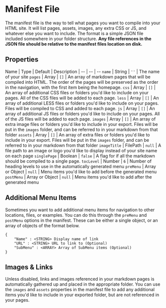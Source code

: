 # Manifest File

The manifest file is the way to tell what pages you want to
compile into your HTML site. It will list pages, assets,
images, any extra CSS or JS, and whatever else you want to
include. The format is a simple JSON file included somewhere
in your folder structure. **Any file references in the JSON
file should be relative to the manifest files location on
disk.**

## Properties

Name | Type | Default | Description |
-- | -- | --
`name` | String | `''` | The name of your site
`pages` | Array | `[]` | An array of markdown pages that will be compiled into HTML. The order of the pages will be preserved as the order in the navigation, with the first item being the homepage.
`css` | Array | `[]` | An array of additional CSS files or folders you'd like to include on your pages. All of the CSS files will be added to each page.
`less` | Array | `[]` | An array of additional LESS files or folders you'd like to include on your pages. Files will be compiled to CSS and added to each page.
`js` | Array | `[]` | An array of additional JS files or folders you'd like to include on your pages. All of the JS files will be added to each page.
`images` | Array | `[]` | An array of extra image files or folders you'd like to include in your export. Files will be put in the `images` folder, and can be referred to in your markdown from that folder
`assets` | Array | `[]` | An array of extra files or folders you'd like to include in your export. Files will be put in the `images` folder, and can be referred to in your markdown from that folder
`imageTitle` | FilePath | `null` | A file path to an image or logo you'd like to display instead of your site name on each page
`singlePage` | Boolean | `false` | A flag for if all the markdown should be compiled to a single page.
`tocLevel` | Number | `6` | Number of heading levels to use in the automatically generated menu
`preMenu` | Array or Object | `null` | Menu items you'd like to add before the generated menu
`postMenu` | Array or Object | `null` | Menu items you'd like to add after the generated menu

## Additional Menu Items

Sometimes you want to add additional menu items for navigation
to other locations, files, or examples. You can do this through
the `preMenu` and `postMenu` options in the manifest. These can
be either a single object, or an array of objects of the format
below.

	{
		"Name" : <STRING> Display name of link
		"URL" : <STRING> URL to link to (Optional)
		"SubMenu" : <ARRAY> Array of SubMenu items (Optional)
	}

## Images & Links

Unless disabled, links and images referenced in your markdown
pages is automatically gathered up and placed in the appropriate
folder. You can use the `images` and `assets` properties in the
manifest file to add any additional items you'd like to include
in your exported folder, but are not referenced in your pages.